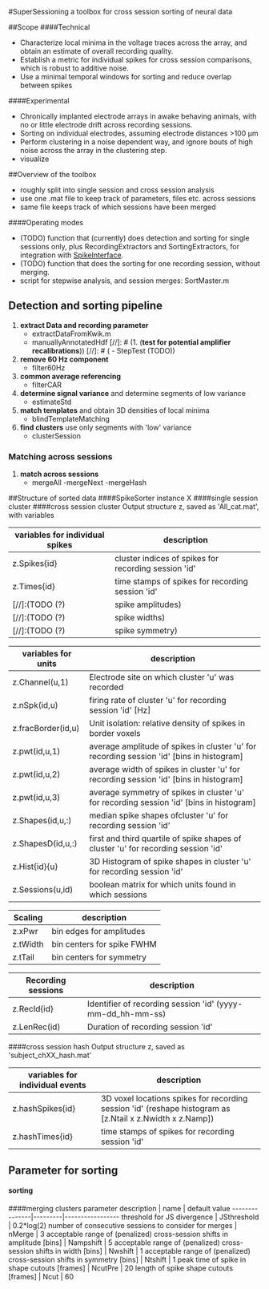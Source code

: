 #SuperSessioning
a toolbox for cross session sorting of neural data

##Scope
####Technical
- Characterize local minima in the voltage traces across the array, and obtain an estimate of overall recording quality.
- Establish a metric for individual spikes for cross session comparisons, which is robust to additive noise.
- Use a minimal temporal windows for sorting and reduce overlap between spikes

####Experimental
- Chronically implanted electrode arrays in awake behaving animals, with no or little electrode drift across recording sessions.
- Sorting on individual electrodes, assuming electrode distances >100 µm
- Perform clustering in a noise dependent way, and ignore bouts of high noise across the array in the clustering step.
- visualize 

##Overview of the toolbox
- roughly split into single session and cross session analysis
- use one .mat file to keep track of parameters, files etc. across sessions
- same file keeps track of which sessions have been merged

####Operating modes
- (TODO) function that (currently) does detection and sorting for single sessions only, plus RecordingExtractors and SortingExtractors, for integration with [SpikeInterface](https://github.com/SpikeInterface).
- (TODO) function that does the sorting for one recording session, without merging.
- script for stepwise analysis, and session merges: SortMaster.m

## Detection and sorting pipeline
1. **extract Data and recording parameter**
 	- extractDataFromKwik.m
	- manuallyAnnotatedHdf
[//]: # (1. (**test for potential amplifier recalibrations**))
[//]: # (	- StepTest (TODO))
1. **remove 60 Hz component**
	- filter60Hz
1. **common average referencing**
	- filterCAR
1. **determine signal variance**
and determine segments of low variance
	- estimateStd
1. **match templates**
and obtain 3D densities of local minima
	- blindTemplateMatching
1. **find clusters**
use only segments with 'low' variance
	- clusterSession

### Matching across sessions
1. **match across sessions**
	- mergeAll
	-mergeNext
	-mergeHash

##Structure of sorted data
####SpikeSorter instance X
####single session cluster
####cross session cluster
Output structure z, saved as 'All_cat.mat', with variables

variables for individual spikes | description
-------------|-----------------
z.Spikes\{id\} | cluster indices of spikes for recording session 'id'
z.Times\{id\} | time stamps  of spikes for recording session 'id'
[//]:(TODO (?) | spike amplitudes)
[//]:(TODO (?) | spike widths)
[//]:(TODO (?) | spike symmetry)

variables for units | description
------|--------------------
z.Channel(u,1) | Electrode site on which cluster 'u' was recorded
z.nSpk(id,u) |  firing rate of cluster 'u' for recording session 'id' \[Hz\]
z.fracBorder(id,u) | Unit isolation: relative density of spikes in border voxels
z.pwt(id,u,1) | average amplitude of spikes in cluster 'u' for recording session 'id' \[bins in histogram\]
z.pwt(id,u,2) | average width of spikes in cluster 'u' for recording session 'id'  \[bins in histogram\]
z.pwt(id,u,3) | average symmetry of spikes in cluster 'u' for recording session 'id'  \[bins in histogram\]
z.Shapes(id,u,:) | median spike shapes ofcluster 'u' for recording session 'id'
z.ShapesD(id,u,:) | first and third quartile of spike shapes of cluster 'u' for recording session 'id'
z.Hist\{id\}\{u\}| 3D Histogram of spike shapes in cluster 'u' for recording session 'id'
z.Sessions(u,id) | boolean matrix for which units found in which sessions

Scaling | description
------|--------------------
z.xPwr | bin edges for amplitudes
z.tWidth | bin centers for spike FWHM
z.tTail | bin centers for symmetry

Recording sessions | description
------|--------------------
z.RecId\{id\} | Identifier of recording session 'id' (yyyy-mm-dd_hh-mm-ss)
z.LenRec(id) | Duration of recording session 'id'

####cross session hash
Output structure z, saved as 'subject\_chXX\_hash.mat'

variables for individual events | description
-------------|-----------------
z.hashSpikes\{id\} | 3D voxel locations spikes for recording session 'id' (reshape histogram as \[z.Ntail x z.Nwidth x z.Namp\])
z.hashTimes\{id\} | time stamps  of spikes for recording session 'id'

## Parameter for sorting

#### sorting



####merging clusters
parameter description | name | default value
---------------|---------|-----------------
threshold for JS divergence | JSthreshold | 0.2*log(2)
number of consecutive sessions to consider for merges | nMerge | 3
acceptable range of (penalized) cross-session shifts in amplitude \[bins\] | Nampshift | 5
acceptable range of (penalized) cross-session  shifts in width \[bins\] | Nwshift | 1
acceptable range of (penalized) cross-session  shifts in symmetry \[bins\] | Ntshift | 1
peak time of spike in shape cutouts \[frames\] | NcutPre | 20
length of spike shape cutouts \[frames\] | Ncut | 60